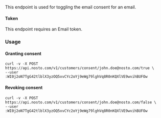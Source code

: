 This endpoint is used for toggling the email consent for an email. 

#### Token

This endpoint requires an Email token.

### Usage

#### Granting consent

```shell
curl -v -X POST https://api.nosto.com/v1/customers/consent/john.doe@nosto.com/true \
--user :WI0j2oN7TgG42tlblX3yzOQ5xvCYc2oYj9eWg79lghVq8R0nKQXlVE9wvihBUFOw
```

#### Revoking consent

```shell
curl -v -X POST https://api.nosto.com/v1/customers/consent/john.doe@nosto.com/false \
--user :WI0j2oN7TgG42tlblX3yzOQ5xvCYc2oYj9eWg79lghVq8R0nKQXlVE9wvihBUFOw
```